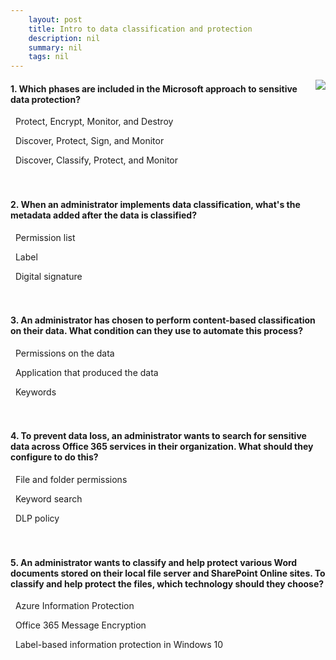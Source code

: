 ```yaml
---
    layout: post
    title: Intro to data classification and protection 
    description: nil
    summary: nil
    tags: nil
---
```



 <a target="_blank" href="https://docs.microsoft.com/en-us/learn/modules/intro-to-data-classification-protection/7-knowledge-check/"><i class="fas fa-external-link-alt"></i> </a>
 <img align="right" src="https://docs.microsoft.com/en-us/learn/achievements/generic-badge.svg">
####  1. Which phases are included in the Microsoft approach to sensitive data protection?


<i class='far fa-square'></i> &nbsp;&nbsp;Protect, Encrypt, Monitor, and Destroy

<i class='far fa-square'></i> &nbsp;&nbsp;Discover, Protect, Sign, and Monitor

<i class='fas fa-check-square' style='color: Dodgerblue;'></i> &nbsp;&nbsp;Discover, Classify, Protect, and Monitor
<br />
<br />
<br />

####  2. When an administrator implements data classification, what's the metadata added after the data is classified?


<i class='far fa-square'></i> &nbsp;&nbsp;Permission list

<i class='fas fa-check-square' style='color: Dodgerblue;'></i> &nbsp;&nbsp;Label

<i class='far fa-square'></i> &nbsp;&nbsp;Digital signature
<br />
<br />
<br />

####  3. An administrator has chosen to perform content-based classification on their data. What condition can they use to automate this process?


<i class='far fa-square'></i> &nbsp;&nbsp;Permissions on the data

<i class='far fa-square'></i> &nbsp;&nbsp;Application that produced the data

<i class='fas fa-check-square' style='color: Dodgerblue;'></i> &nbsp;&nbsp;Keywords
<br />
<br />
<br />

####  4. To prevent data loss, an administrator wants to search for sensitive data across Office 365 services in their organization. What should they configure to do this?


<i class='far fa-square'></i> &nbsp;&nbsp;File and folder permissions

<i class='far fa-square'></i> &nbsp;&nbsp;Keyword search

<i class='fas fa-check-square' style='color: Dodgerblue;'></i> &nbsp;&nbsp;DLP policy
<br />
<br />
<br />

####  5. An administrator wants to classify and help protect various Word documents stored on their local file server and SharePoint Online sites. To classify and help protect the files, which technology should they choose?


<i class='fas fa-check-square' style='color: Dodgerblue;'></i> &nbsp;&nbsp;Azure Information Protection

<i class='far fa-square'></i> &nbsp;&nbsp;Office 365 Message Encryption

<i class='far fa-square'></i> &nbsp;&nbsp;Label-based information protection in Windows 10
<br />
<br />
<br />
